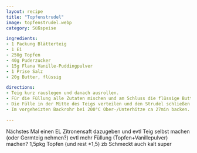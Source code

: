 ```yaml
---
layout: recipe
title: "Topfenstrudel"
image: topfenstrudel.webp
category: Süßspeise

ingredients:
- 1 Packung Blätterteig
- 1 Ei
- 250g Topfen
- 40g Puderzucker
- 15g Flana Vanille-Puddingpulver
- 1 Prise Salz
- 20g Butter, flüssig

directions:
- Teig kurz rauslegen und danach ausrollen.
- Für die Füllung alle Zutaten mischen und am Schluss die flüssige Butter unterrühren.
- Die Fülle in der Mitte des Teigs verteilen und den Strudel schließen.
- Im vorgeheizten Backrohr bei 200°C Ober-/Unterhitze ca 27min backen.

---
```


Nächstes Mal einen EL Zitronensaft dazugeben und evtl Teig selbst machen (oder Germteig nehmen?)
evtl mehr Füllung (Topfen+Vanillepulver) machen? 1,5pkg Topfen (und rest *1,5) zb
Schmeckt auch kalt super